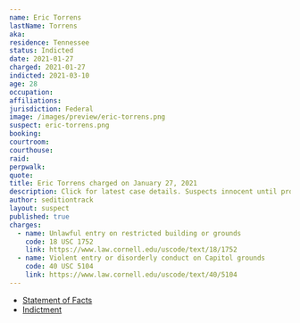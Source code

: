 ```yaml
---
name: Eric Torrens
lastName: Torrens
aka:
residence: Tennessee
status: Indicted
date: 2021-01-27
charged: 2021-01-27
indicted: 2021-03-10
age: 28
occupation:
affiliations:
jurisdiction: Federal
image: /images/preview/eric-torrens.png
suspect: eric-torrens.png
booking:
courtroom:
courthouse:
raid:
perpwalk:
quote:
title: Eric Torrens charged on January 27, 2021
description: Click for latest case details. Suspects innocent until proven guilty.
author: seditiontrack
layout: suspect
published: true
charges:
  - name: Unlawful entry on restricted building or grounds
    code: 18 USC 1752
    link: https://www.law.cornell.edu/uscode/text/18/1752
  - name: Violent entry or disorderly conduct on Capitol grounds
    code: 40 USC 5104
    link: https://www.law.cornell.edu/uscode/text/40/5104
---
```


- [Statement of Facts](https://extremism.gwu.edu/sites/g/files/zaxdzs2191/f/Eric%20Chase%20Torrens%20Statement%20of%20Facts.pdf)
- [Indictment](https://extremism.gwu.edu/sites/g/files/zaxdzs2191/f/Bledsoe%20Torrens%20Reed%20Griffith%20Indictment.pdf)
